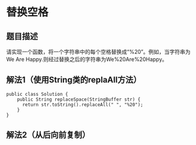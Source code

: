 # 替换空格

## 题目描述
请实现一个函数，将一个字符串中的每个空格替换成“%20”。例如，当字符串为We Are Happy.则经过替换之后的字符串为We%20Are%20Happy。

## 解法1（使用String类的replaAll方法）
    public class Solution {
        public String replaceSpace(StringBuffer str) {
          return str.toString().replaceAll(" ", "%20");
        }
    }

## 解法2（从后向前复制）
